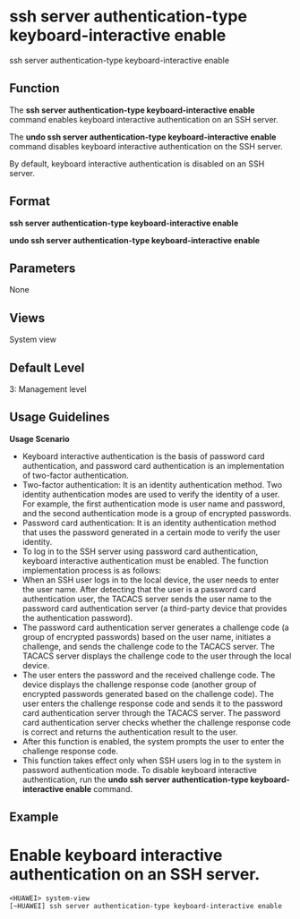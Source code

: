 ssh server authentication-type keyboard-interactive enable
==========================================================

ssh server authentication-type keyboard-interactive enable

Function
--------



The **ssh server authentication-type keyboard-interactive enable** command enables keyboard interactive authentication on an SSH server.

The **undo ssh server authentication-type keyboard-interactive enable** command disables keyboard interactive authentication on the SSH server.



By default, keyboard interactive authentication is disabled on an SSH server.


Format
------

**ssh server authentication-type keyboard-interactive enable**

**undo ssh server authentication-type keyboard-interactive enable**


Parameters
----------

None

Views
-----

System view


Default Level
-------------

3: Management level


Usage Guidelines
----------------

**Usage Scenario**

* Keyboard interactive authentication is the basis of password card authentication, and password card authentication is an implementation of two-factor authentication.
* Two-factor authentication: It is an identity authentication method. Two identity authentication modes are used to verify the identity of a user. For example, the first authentication mode is user name and password, and the second authentication mode is a group of encrypted passwords.
* Password card authentication: It is an identity authentication method that uses the password generated in a certain mode to verify the user identity.
* To log in to the SSH server using password card authentication, keyboard interactive authentication must be enabled. The function implementation process is as follows:
* When an SSH user logs in to the local device, the user needs to enter the user name. After detecting that the user is a password card authentication user, the TACACS server sends the user name to the password card authentication server (a third-party device that provides the authentication password).
* The password card authentication server generates a challenge code (a group of encrypted passwords) based on the user name, initiates a challenge, and sends the challenge code to the TACACS server. The TACACS server displays the challenge code to the user through the local device.
* The user enters the password and the received challenge code. The device displays the challenge response code (another group of encrypted passwords generated based on the challenge code). The user enters the challenge response code and sends it to the password card authentication server through the TACACS server. The password card authentication server checks whether the challenge response code is correct and returns the authentication result to the user.
* After this function is enabled, the system prompts the user to enter the challenge response code.
* This function takes effect only when SSH users log in to the system in password authentication mode. To disable keyboard interactive authentication, run the **undo ssh server authentication-type keyboard-interactive enable** command.

Example
-------

# Enable keyboard interactive authentication on an SSH server.
```
<HUAWEI> system-view
[~HUAWEI] ssh server authentication-type keyboard-interactive enable

```